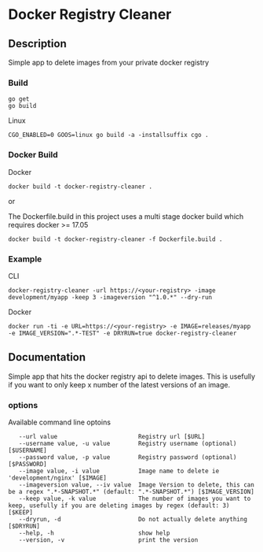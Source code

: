 
# Docker Registry Cleaner

## Description  
Simple app to delete images from your private docker registry

### Build
```
go get
go build
```

Linux
```
CGO_ENABLED=0 GOOS=linux go build -a -installsuffix cgo .
```

### Docker Build


Docker
```
docker build -t docker-registry-cleaner .

```

or 

The Dockerfile.build in this project uses a multi stage docker build which requires docker >= 17.05 

```
docker build -t docker-registry-cleaner -f Dockerfile.build .
```

### Example  
CLI  
```
docker-registry-cleaner -url https://<your-registry> -image development/myapp -keep 3 -imageversion "^1.0.*" --dry-run
```

Docker
```
docker run -ti -e URL=https://<your-registry> -e IMAGE=releases/myapp -e IMAGE_VERSION=".*-TEST" -e DRYRUN=true docker-registry-cleaner
```

## Documentation
Simple app that hits the docker registry api to delete images.  This is usefully if you want to only keep x number of the latest versions of an image.

### options
Available command line optoins  

```
   --url value                       Registry url [$URL]
   --username value, -u value        Registry username (optional) [$USERNAME]
   --password value, -p value        Registry password (optional) [$PASSWORD]
   --image value, -i value           Image name to delete ie 'development/nginx' [$IMAGE]
   --imageversion value, --iv value  Image Version to delete, this can be a regex ".*-SNAPSHOT.*" (default: ".*-SNAPSHOT.*") [$IMAGE_VERSION]
   --keep value, -k value            The number of images you want to keep, usefully if you are deleting images by regex (default: 3) [$KEEP]
   --dryrun, -d                      Do not actually delete anything [$DRYRUN]
   --help, -h                        show help
   --version, -v                     print the version
```
